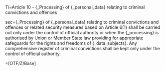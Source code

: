 Ti=Article 10 - {_Processing} of {_personal_data} relating to criminal convictions and offences

sec={_Processing} of {_personal_data} relating to criminal convictions and offences or related security measures based on Article 6(1) shall be carried out only under the control of official authority or when the {_processing} is authorised by Union or Member State law providing for appropriate safeguards for the rights and freedoms of {_data_subjects}. Any comprehensive register of criminal convictions shall be kept only under the control of official authority.

=[OTF/Z/Base]
